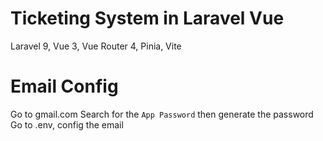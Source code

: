 # Ticketing System in Laravel Vue

Laravel 9, Vue 3, Vue Router 4, Pinia, Vite


# Email Config
Go to gmail.com
Search for the `App Password` then generate the password
Go to .env, config the email
